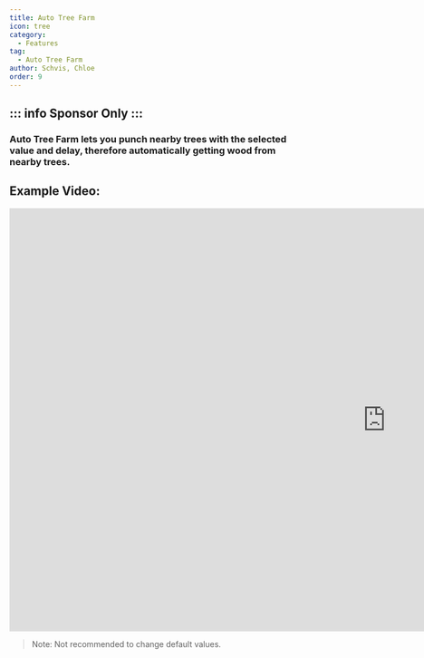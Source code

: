 ```yaml
---
title: Auto Tree Farm
icon: tree
category:
  - Features
tag:
  - Auto Tree Farm
author: Schvis, Chloe
order: 9
---
```

::: info Sponsor Only
:::
---
### Auto Tree Farm lets you punch nearby trees with the selected value and delay, therefore automatically getting wood from nearby trees.

## Example Video:

<div class="iframe-container"><iframe width="1328" height="747" src="https://www.youtube.com/embed/v95_NOxc4do?list=PL5eI1Tb64p56g27qfYk7VuFTz4FK6YrKa" title="Korepi - Auto Tree Farm" frameborder="0" allow="accelerometer; autoplay; clipboard-write; encrypted-media; gyroscope; picture-in-picture; web-share" referrerpolicy="strict-origin-when-cross-origin" allowfullscreen></iframe></div>

> Note: Not recommended to change default values.
